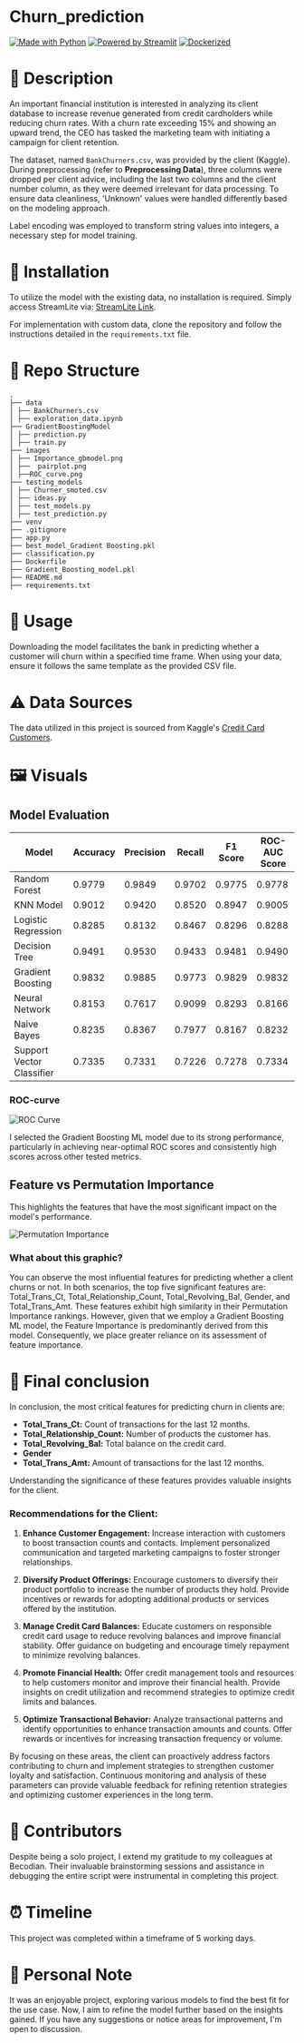 # Churn_prediction

[![Made with Python](https://img.shields.io/badge/Made%20with-Python-blue)](https://www.python.org/)
[![Powered by Streamlit](https://img.shields.io/badge/Powered%20by-Streamlit-red)](https://streamlit.io/)
[![Dockerized](https://img.shields.io/badge/Dockerized-green)](https://www.docker.com/)


# 📝 Description

An important financial institution is interested in analyzing its client database to increase revenue generated from credit cardholders while reducing churn rates. With a churn rate exceeding 15% and showing an upward trend, the CEO has tasked the marketing team with initiating a campaign for client retention.

The dataset, named `BankChurners.csv`, was provided by the client (Kaggle). During preprocessing (refer to **Preprocessing Data**), three columns were dropped per client advice, including the last two columns and the client number column, as they were deemed irrelevant for data processing. To ensure data cleanliness, 'Unknown' values were handled differently based on the modeling approach.

Label encoding was employed to transform string values into integers, a necessary step for model training.

# 🔧 Installation

To utilize the model with the existing data, no installation is required. Simply access StreamLite via: [StreamLite Link](https://carolinevhk-churn-prediction-app-qz0a13.streamlit.app/).

For implementation with custom data, clone the repository and follow the instructions detailed in the `requirements.txt` file.

# 📂 Repo Structure

```
.
├── data
│ ├── BankChurners.csv
│ ├── exploration_data.ipynb
├── GradientBoostingModel
│ ├── prediction.py
│ ├── train.py
├── images
│ ├── Importance_gbmodel.png
│ ├──  pairplot.png
│ ├──ROC_curve.png
├── testing_models
│ ├── Churner_smoted.csv
│ ├── ideas.py
│ ├── test_models.py
│ ├── test_prediction.py
├── venv
├── .gitignore
├── app.py
├── best_model_Gradient Boosting.pkl
├── classification.py
├── Dockerfile
├── Gradient_Boosting_model.pkl
├── README.md
├── requirements.txt

```

# 🚀 Usage

Downloading the model facilitates the bank in predicting whether a customer will churn within a specified time frame. When using your data, ensure it follows the same template as the provided CSV file.

# ⚠️ **Data Sources**

The data utilized in this project is sourced from Kaggle's [Credit Card Customers](https://www.kaggle.com/sakshigoyal7/credit-card-customers).

# 🖼️ Visuals

## Model Evaluation

| Model                    | Accuracy | Precision | Recall | F1 Score | ROC-AUC Score |
|--------------------------|----------|-----------|--------|----------|---------------|
| Random Forest            | 0.9779   | 0.9849    | 0.9702 | 0.9775   | 0.9778        |
| KNN Model                | 0.9012   | 0.9420    | 0.8520 | 0.8947   | 0.9005        |
| Logistic Regression      | 0.8285   | 0.8132    | 0.8467 | 0.8296   | 0.8288        |
| Decision Tree            | 0.9491   | 0.9530    | 0.9433 | 0.9481   | 0.9490        |
| Gradient Boosting        | 0.9832   | 0.9885    | 0.9773 | 0.9829   | 0.9832        |
| Neural Network           | 0.8153   | 0.7617    | 0.9099 | 0.8293   | 0.8166        |
| Naive Bayes              | 0.8235   | 0.8367    | 0.7977 | 0.8167   | 0.8232        |
| Support Vector Classifier| 0.7335   | 0.7331    | 0.7226 | 0.7278   | 0.7334        |

### ROC-curve

![ROC Curve](images/ROC_curve.png)

I selected the Gradient Boosting ML model due to its strong performance, particularly in achieving near-optimal ROC scores and consistently high scores across other tested metrics.

## Feature vs Permutation Importance
This highlights the features that have the most significant impact on the model's performance.

![Permutation Importance](images/Importance_gbmodel.png)

### What about this graphic? 
You can observe the most influential features for predicting whether a client churns or not. In both scenarios, the top five significant features are: Total_Trans_Ct, Total_Relationship_Count, Total_Revolving_Bal, Gender, and Total_Trans_Amt. These features exhibit high similarity in their Permutation Importance rankings. However, given that we employ a Gradient Boosting ML model, the Feature Importance is predominantly derived from this model. Consequently, we place greater reliance on its assessment of feature importance.

# 🏁 Final conclusion

In conclusion, the most critical features for predicting churn in clients are:

- **Total_Trans_Ct:** Count of transactions for the last 12 months.
- **Total_Relationship_Count:** Number of products the customer has.
- **Total_Revolving_Bal:** Total balance on the credit card.
- **Gender**
- **Total_Trans_Amt:** Amount of transactions for the last 12 months.

Understanding the significance of these features provides valuable insights for the client.

### Recommendations for the Client:

1. **Enhance Customer Engagement:** Increase interaction with customers to boost transaction counts and contacts. Implement personalized communication and targeted marketing campaigns to foster stronger relationships.

2. **Diversify Product Offerings:** Encourage customers to diversify their product portfolio to increase the number of products they hold. Provide incentives or rewards for adopting additional products or services offered by the institution.

3. **Manage Credit Card Balances:** Educate customers on responsible credit card usage to reduce revolving balances and improve financial stability. Offer guidance on budgeting and encourage timely repayment to minimize revolving balances.

4. **Promote Financial Health:** Offer credit management tools and resources to help customers monitor and improve their financial health. Provide insights on credit utilization and recommend strategies to optimize credit limits and balances.

5. **Optimize Transactional Behavior:** Analyze transactional patterns and identify opportunities to enhance transaction amounts and counts. Offer rewards or incentives for increasing transaction frequency or volume.

By focusing on these areas, the client can proactively address factors contributing to churn and implement strategies to strengthen customer loyalty and satisfaction. Continuous monitoring and analysis of these parameters can provide valuable feedback for refining retention strategies and optimizing customer experiences in the long term.


# 👥 Contributors

Despite being a solo project, I extend my gratitude to my colleagues at Becodian. Their invaluable brainstorming sessions and assistance in debugging the entire script were instrumental in completing this project.

# ⏰ Timeline

This project was completed within a timeframe of 5 working days.

# 📌 Personal Note

It was an enjoyable project, exploring various models to find the best fit for the use case. Now, I aim to refine the model further based on the insights gained. If you have any suggestions or notice areas for improvement, I'm open to discussion.
